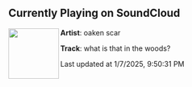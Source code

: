 ## Currently Playing on SoundCloud

[<img align="left" width="100" src="https://i1.sndcdn.com/artworks-xackrlgrqmoquBBT-jWWqdA-t500x500.png">](https://soundcloud.com/sc4r-73094284/what-is-that-in-the-woods)

**Artist**: oaken scar 

**Track**: what is that in the woods?

Last updated at 1/7/2025, 9:50:31 PM
